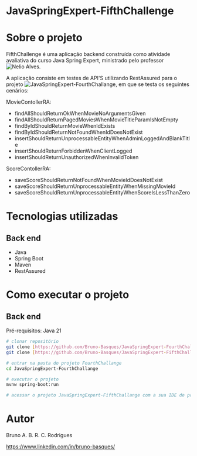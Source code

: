 # JavaSpringExpert-FifthChallenge

# Sobre o projeto

FifthChallenge é uma aplicação backend construída como atividade avaliativa do curso Java Spring Expert, ministrado pelo professor ![Nelio Alves](https://www.linkedin.com/in/nelio-alves/).

A aplicação consiste em testes de API'S utilizando RestAssured para o projeto ![JavaSpringExpert-FourthChallange](https://github.com/Bruno-Basques/JavaSpringExpert-FourthChallange), em que se testa os seguintes cenários:

MovieContollerRA:
- findAllShouldReturnOkWhenMovieNoArgumentsGiven
- findAllShouldReturnPagedMoviesWhenMovieTitleParamIsNotEmpty
- findByIdShouldReturnMovieWhenIdExists
- findByIdShouldReturnNotFoundWhenIdDoesNotExist
- insertShouldReturnUnprocessableEntityWhenAdminLoggedAndBlankTitle
- insertShouldReturnForbiddenWhenClientLogged
- insertShouldReturnUnauthorizedWhenInvalidToken

ScoreContollerRA:
- saveScoreShouldReturnNotFoundWhenMovieIdDoesNotExist
- saveScoreShouldReturnUnprocessableEntityWhenMissingMovieId
- saveScoreShouldReturnUnprocessableEntityWhenScoreIsLessThanZero

# Tecnologias utilizadas
## Back end
- Java
- Spring Boot
- Maven
- RestAssured

# Como executar o projeto

## Back end
Pré-requisitos: Java 21

```bash
# clonar repositório
git clone [https://github.com/Bruno-Basques/JavaSpringExpert-FourthChallange.git]
git clone [https://github.com/Bruno-Basques/JavaSpringExpert-FifthChallange.git]

# entrar na pasta do projeto FourthChallange
cd JavaSpringExpert-FourthChallange

# executar o projeto
mvnw spring-boot:run

# acessar o projeto JavaSpringExpert-FifthChallange com a sua IDE de preferência e executar os testes
```

# Autor

Bruno A. B. R. C. Rodrigues

https://www.linkedin.com/in/bruno-basques/
